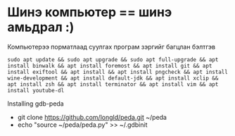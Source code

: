 # Шинэ компьютер == шинэ амьдрал :)
Компьютерээ порматлаад суулгах програм зэргийг багцлан бэлтгэв

`
sudo apt update && sudo apt upgrade && sudo apt full-upgrade && apt install binwalk && apt install foremost && apt install git && apt install exiftool && apt install && apt install pngcheck && apt install wine-development && apt install default-jdk && apt install xclip && apt install zsh && apt install terminator && apt install vim && apt install youtube-dl
`

Installing gdb-peda
 * git clone https://github.com/longld/peda.git ~/peda
 * echo "source ~/peda/peda.py" >> ~/.gdbinit
 

